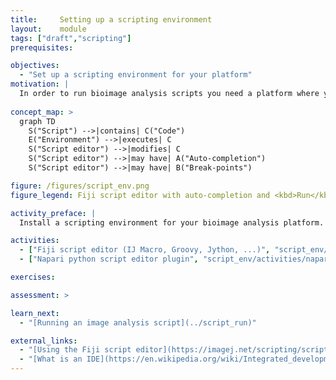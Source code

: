 ```yaml
---
title:     Setting up a scripting environment
layout:    module
tags: ["draft","scripting"]
prerequisites:

objectives:
  - "Set up a scripting environment for your platform"
motivation: |
  In order to run bioimage analysis scripts you need a platform where you can both run and develop those scripts. There is a range of solutions where especially the development of script ranges from a simple text editor to a full integrated development environment ([IDE](https://en.wikipedia.org/wiki/Integrated_development_environment)).
  
concept_map: >
  graph TD
    S("Script") -->|contains| C("Code")
    E("Environment") -->|executes| C
    S("Script editor") -->|modifies| C
    S("Script editor") -->|may have| A("Auto-completion")
    S("Script editor") -->|may have| B("Break-points")

figure: /figures/script_env.png
figure_legend: Fiji script editor with auto-completion and <kbd>Run</kbd> button

activity_preface: |
  Install a scripting environment for your bioimage analysis platform.

activities:
  - ["Fiji script editor (IJ Macro, Groovy, Jython, ...)", "script_env/activities/fiji_script_editor.md", "markdown"]
  - ["Napari python script editor plugin", "script_env/activities/napari_script_editor_plugin.md", "markdown"]

exercises:

assessment: >

learn_next:
  - "[Running an image analysis script](../script_run)"

external_links:
  - "[Using the Fiji script editor](https://imagej.net/scripting/script-editor)"
  - "[What is an IDE](https://en.wikipedia.org/wiki/Integrated_development_environment)"
---
```



